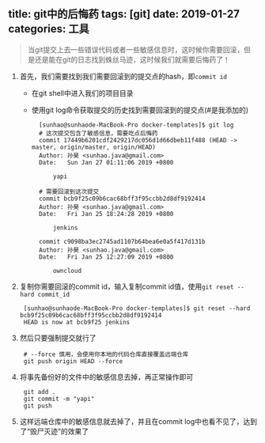 title: git中的后悔药
tags: [git]
date: 2019-01-27
categories: 工具
---

> 当git提交上去一些错误代码或者一些敏感信息时，这时候你需要回滚，但是还是能在git的日志找到蛛丝马迹，这时候我们就需要后悔药了！

<!-- more -->

1. 首先，我们需要找到我们需要回滚到的提交点的hash，即`commit id`
    - 在git shell中进入我们的项目目录
    - 使用git log命令获取提交的历史找到需要回滚到的提交点(#是我添加的)

            [sunhao@sunhaode-MacBook-Pro docker-templates]$ git log
            # 这次提交包含了敏感信息，需要吃点后悔药
            commit 17449b6201cdf2429217dc056d1d66dbeb11f488 (HEAD -> master, origin/master, origin/HEAD)
            Author: 孙昊 <sunhao.java@gmail.com>
            Date:   Sun Jan 27 01:11:06 2019 +0800

                yapi
            
            # 需要回滚到这次提交
            commit bcb9f25c09b6cac68bff3f95ccbb2d8df9192414
            Author: 孙昊 <sunhao.java@gmail.com>
            Date:   Fri Jan 25 18:24:28 2019 +0800

                jenkins

            commit c9098ba3ec2745ad1107b64bea6e0a5f417d131b
            Author: 孙昊 <sunhao.java@gmail.com>
            Date:   Fri Jan 25 12:27:09 2019 +0800

                owncloud

2. 复制你需要回滚的commit id，输入复制commit id值，使用`git reset --hard commit_id`

        [sunhao@sunhaode-MacBook-Pro docker-templates]$ git reset --hard bcb9f25c09b6cac68bff3f95ccbb2d8df9192414
        HEAD is now at bcb9f25 jenkins

3. 然后只要强制提交就行了

        # --force 慎用，会使用你本地的代码仓库直接覆盖远端仓库
        git push origin HEAD --force

4. 将事先备份好的文件中的敏感信息去掉，再正常操作即可

        git add .
        git commit -m "yapi"
        git push

5. 这样远端仓库中的敏感信息就去掉了，并且在commit log中也看不见了，达到了“毁尸灭迹”的效果了
